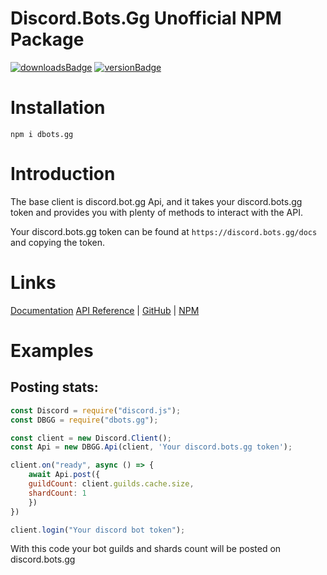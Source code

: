 # Discord.Bots.Gg Unofficial NPM Package

[![downloadsBadge](https://img.shields.io/npm/dt/dbots.gg?style=for-the-badge)](https://npmjs.com/dbots.gg)
[![versionBadge](https://img.shields.io/npm/v/gbots.gg?style=for-the-badge)](https://npmjs.com/dbots.gg)

# Installation
```shell
npm i dbots.gg
```

# Introduction
The base client is discord.bot.gg Api, and it takes your discord.<span>bots.<span>gg token and provides you with plenty of methods to interact with the API.

Your discord.<span>bots.<span>gg token can be found at `https://discord.bots.gg/docs` and copying the token.

# Links

[Documentation](https://valredstone.gitbook.io/npm-discordbots)
[API Reference](https://discord.bots.gg/docs) | [GitHub](https://github.com/ValRedstone/dbots.gg) | [NPM](https://npmjs.com/package/dbots.gg)

# Examples
## Posting stats:

```js
const Discord = require("discord.js");
const DBGG = require("dbots.gg");

const client = new Discord.Client();
const Api = new DBGG.Api(client, 'Your discord.bots.gg token');

client.on("ready", async () => {
    await Api.post({
    guildCount: client.guilds.cache.size,
    shardCount: 1
    })
})

client.login("Your discord bot token");
```

With this code your bot guilds and shards count will be posted on discord.<spam>bots.<span>gg